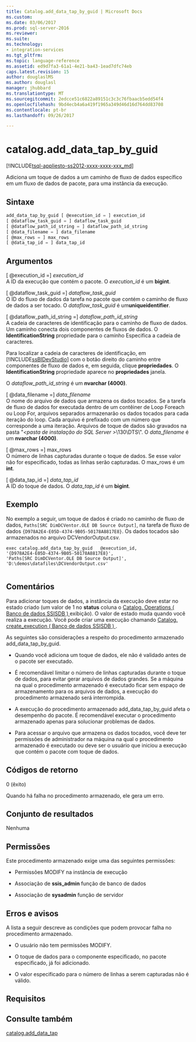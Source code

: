 ```yaml
---
title: Catalog.add_data_tap_by_guid | Microsoft Docs
ms.custom: 
ms.date: 03/06/2017
ms.prod: sql-server-2016
ms.reviewer: 
ms.suite: 
ms.technology:
- integration-services
ms.tgt_pltfrm: 
ms.topic: language-reference
ms.assetid: ed9d7fa3-61a1-4e21-ba43-1ead7dfc74eb
caps.latest.revision: 15
author: douglaslMS
ms.author: douglasl
manager: jhubbard
ms.translationtype: MT
ms.sourcegitcommit: 2edcce51c6822a89151c3c3c76fbaacb5edd54f4
ms.openlocfilehash: 9bd4ecb4a6a419f1965a349d46d16d764dd83708
ms.contentlocale: pt-br
ms.lasthandoff: 09/26/2017

---
```

# <a name="catalogadddatatapbyguid"></a>catalog.add_data_tap_by_guid
[!INCLUDE[tsql-appliesto-ss2012-xxxx-xxxx-xxx_md](../../includes/tsql-appliesto-ss2012-xxxx-xxxx-xxx-md.md)]

  Adiciona um toque de dados a um caminho de fluxo de dados específico em um fluxo de dados de pacote, para uma instância da execução.  
  
## <a name="syntax"></a>Sintaxe  
  
```sql  
add_data_tap_by_guid [ @execution_id = ] execution_id  
[ @dataflow_task_guid = ] dataflow_task_guid   
[ @dataflow_path_id_string = ] dataflow_path_id_string  
[ @data_filename = ] data_filename  
[ @max_rows = ] max_rows  
[ @data_tap_id = ] data_tap_id  
```  
  
## <a name="arguments"></a>Argumentos  
 [ @execution_id =] *execution_id*  
 A ID da execução que contém o pacote. O *execution_id* é um **bigint**.  
  
 [ @dataflow_task_guid =] *dataflow_task_guid*  
 O ID do fluxo de dados da tarefa no pacote que contém o caminho de fluxo de dados a ser tocado. O *dataflow_task_guid* é um**uniqueidentifier**.  
  
 [ @dataflow_path_id_string =] *dataflow_path_id_string*  
 A cadeia de caracteres de identificação para o caminho de fluxo de dados. Um caminho conecta dois componentes de fluxos de dados. O **IdentificationString** propriedade para o caminho Especifica a cadeia de caracteres.  
  
 Para localizar a cadeia de caracteres de identificação, em [!INCLUDE[ssBIDevStudio](../../includes/ssbidevstudio-md.md)] com o botão direito do caminho entre componentes de fluxo de dados e, em seguida, clique **propriedades**. O **IdentificationString** propriedade aparece no **propriedades** janela.  
  
 O *dataflow_path_id_string* é um **nvarchar (4000)**.  
  
 [ @data_filename =] *data_filename*  
 O nome do arquivo de dados que armazena os dados tocados. Se a tarefa de fluxo de dados for executada dentro de um contêiner de Loop Foreach ou Loop For, arquivos separados armazenarão os dados tocados para cada iteração do loop. Cada arquivo é prefixado com um número que corresponde a uma iteração. Arquivos de toque de dados são gravados na pasta "*\<pasta de instalação do SQL Server >*\130\DTS\\". O *data_filename* é um **nvarchar (4000)**.  
  
 [ @max_rows =] max_rows  
 O número de linhas capturadas durante o toque de dados. Se esse valor não for especificado, todas as linhas serão capturadas. O max_rows é um **int**.  
  
 [ @data_tap_id =] *data_tap_id*  
 A ID do toque de dados. O *data_tap_id* é um **bigint**.  
  
## <a name="example"></a>Exemplo  
 No exemplo a seguir, um toque de dados é criado no caminho de fluxo de dados, `Paths[SRC DimDCVentor.OLE DB Source Output]`, na tarefa de fluxo de dados `{D978A2E4-E05D-4374-9B05-50178A8817E8}`. Os dados tocados são armazenados no arquivo DCVendorOutput.csv.  
  
```  
exec catalog.add_data_tap_by_guid   @execution_id,   
'{D978A2E4-E05D-4374-9B05-50178A8817E8}',   
'Paths[SRC DimDCVentor.OLE DB Source Output]',   
'D:\demos\datafiles\DCVendorOutput.csv'  
  
```  
  
## <a name="remarks"></a>Comentários  
 Para adicionar toques de dados, a instância da execução deve estar no estado criado (um valor de 1 no **status** coluna o [Catalog. Operations &#40; Banco de dados SSISDB &#41; ](../../integration-services/system-views/catalog-operations-ssisdb-database.md)exibição). O valor de estado muda quando você realiza a execução. Você pode criar uma execução chamando [Catalog. create_execution &#40; Banco de dados SSISDB &#41; ](../../integration-services/system-stored-procedures/catalog-create-execution-ssisdb-database.md).  
  
 As seguintes são considerações a respeito do procedimento armazenado add_data_tap_by_guid.  
  
-   Quando você adiciona um toque de dados, ele não é validado antes de o pacote ser executado.  
  
-   É recomendável limitar o número de linhas capturadas durante o toque de dados, para evitar gerar arquivos de dados grandes. Se a máquina na qual o procedimento armazenado é executado ficar sem espaço de armazenamento para os arquivos de dados, a execução do procedimento armazenado será interrompida.  
  
-   A execução do procedimento armazenado add_data_tap_by_guid afeta o desempenho do pacote. É recomendável executar o procedimento armazenado apenas para solucionar problemas de dados.  
  
-   Para acessar o arquivo que armazena os dados tocados, você deve ter permissões de administrador na máquina na qual o procedimento armazenado é executado ou deve ser o usuário que iniciou a execução que contém o pacote com toque de dados.  
  
## <a name="return-codes"></a>Códigos de retorno  
 0 (êxito)  
  
 Quando há falha no procedimento armazenado, ele gera um erro.  
  
## <a name="result-set"></a>Conjunto de resultados  
 Nenhuma  
  
## <a name="permissions"></a>Permissões  
 Este procedimento armazenado exige uma das seguintes permissões:  
  
-   Permissões MODIFY na instância de execução  
  
-   Associação de **ssis_admin** função de banco de dados  
  
-   Associação de **sysadmin** função de servidor  
  
## <a name="errors-and-warnings"></a>Erros e avisos  
 A lista a seguir descreve as condições que podem provocar falha no procedimento armazenado.  
  
-   O usuário não tem permissões MODIFY.  
  
-   O toque de dados para o componente especificado, no pacote especificado, já foi adicionado.  
  
-   O valor especificado para o número de linhas a serem capturadas não é válido.  
  
## <a name="requirements"></a>Requisitos  
  
## <a name="see-also"></a>Consulte também  
 [catalog.add_data_tap](../../integration-services/system-stored-procedures/catalog-add-data-tap.md)  
  
  
